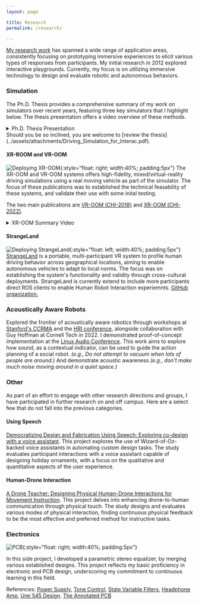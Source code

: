 ```yaml
---
layout: page

title: Research
permalink: /research/

---
```

[My research work](https://scholar.google.com/citations?user=-mbjmIoAAAAJ&hl=en) has spanned a wide range of application areas, consistently focusing on prototyping immersive experiences to elicit various types of responses from participants. My initial research in 2012 explored interactive playgrounds. Currently, my focus is on utilizing immersive technology to design and evaluate robotic and autonomous behaviors.

### Simulation
The Ph.D. Thesis provides a comprehensive summary of my work on simulators over recent years, featuring three key simulators that I highlight below. The thesis presentation offers a video overview of these methods.
<details>
<summary>Ph.D. Thesis Presentation </summary>
<iframe width="100%" height="315" src="https://www.youtube-nocookie.com/embed/ILzKnZxclC8?si=gJlULxfI5UkXr-4e" title="YouTube video player" frameborder="0" allow="accelerometer; autoplay; clipboard-write; encrypted-media; gyroscope; picture-in-picture; web-share" allowfullscreen></iframe>
<small>Apologies for the zoom-level quality of the recording.</small>
</details>
Should you be so inclined, you are welcome to [review the thesis](../assets/attachments/Driving_Simulation_for_Interac.pdf).

#### XR-ROOM and VR-OOM
![Deploying XR-OOM](../assets/images/David_ParkingLotCrop.jpeg){:style="float: right; width:40%; padding:5px"}
The XR-OOM and VR-OOM systems offers high-fidelity, mixed/virtual-reality driving simulations using a real moving vehicle as part of the simulator. The focus of these publications was to established the technical feasability of these systems, and validate their use with some inital testing.
 
The two main publications are [VR-OOM (CHI-2018)](https://doi.org/10.1145/3491102.3517704) and [XR-OOM (CHI-2022)](https://doi.org/10.1145/3173574.3173739).
<details>
<summary>XR-OOM Summary Video</summary>
<iframe width="100%" height="315" src="https://www.youtube-nocookie.com/embed/Jbww4XLWn2s?si=-pNnSq8N_FRk9F7k" title="YouTube video player" frameborder="0" allow="accelerometer; autoplay; clipboard-write; encrypted-media; gyroscope; picture-in-picture; web-share" allowfullscreen></iframe>
</details>

#### StrangeLand

![Deploying StrangeLand](../assets/images/NewHeroStrangeLand.jpg){:style="float: left; width:40%; padding:5px"}
[StrangeLand](https://doi.org/10.1109/TVT.2022.3152611) is a portable, multi-participant VR system to profile human driving behavior across geographical locations, aiming to enable autonomous vehicles to adapt to local norms. The focus was on establishing the system's functionality and validity through cross-cultural deployments. StrangeLand is currently extend to include more participants direct ROS clients to enable Human Robot Interaction experiemnts. [GitHub organization.](https://github.com/orgs/Strange-Land/)

### Acoustically Aware Robots
Explored the frontier of acoustically aware robotics through workshops at [Stanford's CCRMA](https://ccrma.stanford.edu/workshops/canceled-using-neural-nets-sonic-interaction-design) and the [HRI conference](https://dl.acm.org/doi/abs/10.1145/3434074.3444876), alongside collaboration with Guy Hoffman at Cornell Tech in 2022. I demonstrated proof-of-concept implementation at the [Linux Audio Conference](https://lac.linuxaudio.org/2019/). This work aims to explore how sound, as a contextual indicator, can be used to guide the action planning of a social robot. *(e.g., Do not attempt to vacuum when lots of people are around.)* And demonstrate acoustic awareness *(e.g., don't make much noise moving around in a quiet space.)*

### Other
As part of an effort to engage with other research directions and groups, I have participated in further research on and off campus. Here are a select few that do not fall into the previous categories. 

#### Using Speech
[Democratizing Design and Fabrication Using Speech: Exploring co-design with a voice assistant](https://dl.acm.org/doi/10.1145/3469595.3469624).
This project explores the use of Wizard-of-Oz-backed voice assistants in automating custom design tasks. The study evaluates participant interactions with a voice assistant capable of designing holiday ornaments, with a focus on the qualitative and quantitative aspects of the user experience.

#### Human-Drone Interaction
[A Drone Teacher: Designing Physical Human-Drone Interactions for Movement Instruction](https://doi.org/10.1145/3568162.3576985).
This project delves into enhancing drone-to-human communication through physical touch. The study designs and evaluates various modes of physical interaction, finding continuous physical feedback to be the most effective and preferred method for instructive tasks.

### Electronics 
![PCB](../assets/images/pcb.jpeg){:style="float: right; width:40%; padding:5px"}

In this side project, I developed a parametric stereo equalizer, by merging various established designs. This project reflects my basic proficiency in electronic and PCB design, underscoring my commitment to continuous learning in this field. 

References: [Power Supply](https://sound-au.com/project192.htm), [Tone Control](https://sound-au.com/articles/eq.htm#s6), [State Variable Filters](https://sound-au.com/articles/state-variable.htm#s30), [Headphone Amp](https://sound-au.com/project113.htm), [Urei 545 Design](https://www.schematicsforfree.com/archive/file/Audio/Products/Professional%20Audio/U-V/UREI/UREI%20545%20Parametric%20EQ.jpg). [The Annotated PCB](../assets/images/AnnotatedPCB.jpg)